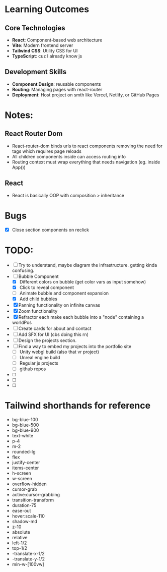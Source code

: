# Learning Outcomes

## Core Technologies
- **React**: Component-based web architecture
- **Vite**: Modern frontend server
- **Tailwind CSS**: Utility CSS for UI
- **TypeScript**: cuz I already know js

## Development Skills
- **Component Design**: reusable components
- **Routing**: Managing pages with react-router
- **Deployment**: Host project on smth like Vercel, Netlify, or GitHub Pages

# Notes:

## React Router Dom
- React-router-dom <Link> binds urls to react components removing the need for <a> tags which requires page reloads
- All children components inside <Router> can access routing info
- Routing context must wrap everything that needs navigation (eg. <Navbar> inside App())

## React
- React is basically OOP with composition > inheritance

# Bugs
- [x] Close section components on reclick

# TODO:
- [ ] Try to understand, maybe diagram the infrastructure. getting kinda confusing.
- [ ] Bubble Component
  - [x] Different colors on bubble (get color vars as input somehow)
  - [x] Click to reveal component
  - [ ] Animate bubble and component expansion
  - [x] Add child bubbles
- [x] Panning functionality on infinite canvas 
- [x] Zoom functionality 
- [x] Refractor each make each bubble into a "node" containing a worldPos
- [ ] Create cards for about and contact
- [ ] Add SFX for UI (cbs doing this rn)
- [ ] Design the projects section.
- [ ] Find a way to embed my projects into the portfolio site
  - [ ] Unity webgl build (also that vr project)
  - [ ] Unreal engine build
  - [ ] Regular js projects
  - [ ] github repos
- [ ] 
- [ ] 
- [ ] 


# Tailwind shorthands for reference
- bg-blue-100 <!-- light version -->
- bg-blue-500 <!-- normal version -->
- bg-blue-900 <!-- dark version -->
- text-white <!-- white text -->
- p-4 <!-- padding 4 -->
- m-2 <!-- margin 2 -->
- rounded-lg <!-- rounded corners -->
- flex <!-- flex container -->
- justify-center <!-- justify content center -->
- items-center <!-- align items center -->
- h-screen <!-- height of screen -->
- w-screen <!-- width of screen -->
- overflow-hidden <!-- overflow hidden -->
- cursor-grab <!-- grab cursor -->
- active:cursor-grabbing <!-- grab cursor when active -->
- transition-transform <!-- transition transform --> 
- duration-75 <!-- duration 75ms -->
- ease-out <!-- ease out -->
- hover:scale-110 <!-- hover scale 110% -->
- shadow-md <!-- shadow medium -->
- z-10 <!-- z-index 10 -->
- absolute <!-- absolute positioning -->
- relative <!-- relative positioning -->
- left-1/2 <!-- left 50% -->
- top-1/2 <!-- top 50% -->
- -translate-x-1/2 <!-- translate x -50% -->
- -translate-y-1/2 <!-- translate y -50% -->
- min-w-[100vw] <!-- min width 100vw -->



